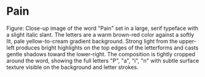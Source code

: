 # Pain

Figure: Close-up image of the word "Pain" set in a large, serif typeface with a slight italic slant. The letters are a warm brown-red color against a softly lit, pale yellow-to-cream gradient background. Strong light from the upper-left produces bright highlights on the top edges of the letterforms and casts gentle shadows toward the lower-right. The composition is tightly cropped around the word, showing the full letters "P", "a", "i", "n" with subtle surface texture visible on the background and letter strokes.
